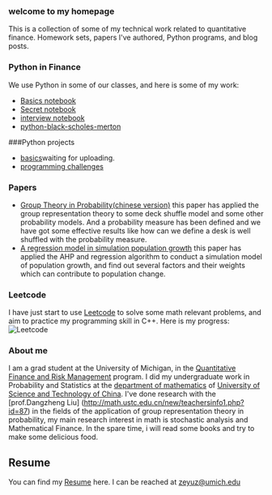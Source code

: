 ### welcome to my homepage
This is a collection of some of my technical work related to quantitative finance. Homework sets, papers I've authored,  Python programs, and blog posts.

### Python in Finance
We use Python in some of our classes, and here is some of my work:
* [Basics notebook](https://github.com/zyuzhang/qfrm-python/blob/master/Python-Basic-notebook.ipynb)
* [Secret notebook](https://github.com/zyuzhang/qfrm-python/blob/master/python-secret-notebook.ipynb)
* [interview notebook](https://github.com/zyuzhang/Project/blob/master/python-interview-notebook.ipynb)
* [python-black-scholes-merton](https://github.com/zyuzhang/finance/blob/master/python-black-scholes-merton.ipynb)

###Python projects
* [basics](...url...)waiting for uploading.
* [programming challenges](https://github.com/pbenson/qrfm-python/blob/master/python-secret-notebook)

### Papers
* [Group Theory in Probability(chinese version)](https://zyuzhang.github.io/Group%20theory%20in%20probability.pdf)
  this paper has applied the group representation theory to some deck shuffle model and some other probability models. And a probability measure has been defined and we have got some effective results like how can we define a desk is well shuffled with the probability measure.
* [A regression model in simulation population growth](https://zyuzhang.github.io/33534.pdf) this paper has applied the AHP and regression algorithm to conduct a simulation model of population growth, and find out several factors and their weights which can contribute to population change.

### Leetcode
I have just start to use [Leetcode](https://leetcode.com/problemset/algorithms/) to solve some math relevant problems, and aim to practice my programming skill in C++. Here is my progress:![Leetcode](zyuzhang.github.io/1.png)

### About me
I am a grad student at the University of Michigan, in the [Quantitative Finance and Risk Management](https://lsa.umich.edu/math/graduates/quantitative-finance.html) program. I did my undergraduate work in Probability and Statistics at the [department of mathematics](http://math.ustc.edu.cn/new/En/) of [University of Science and Technology of China](http://en.ustc.edu.cn/). I've done research with the [prof.Dangzheng Liu] (http://math.ustc.edu.cn/new/teachersinfo1.php?id=87) in the fields of the application of group representation theory in probability, my main research interest in math is stochastic analysis and Mathematical Finance. In the spare time, i will read some books and try to make some delicious food.

## Resume
You can find my [Resume](https://zyuzhang.github.io/Resume.pdf) here. I can be reached at zeyuz@umich.edu